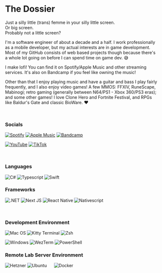 # The Dossier
Just a silly little (trans) femme in your silly little screen.  
Or big screen.   
Probably not a little screen?  

I'm a software engineer of about a decade and a half. I work professionally as a mobile developer, but my actual interests are in game development. Most of my GitHub consists of web based projects though because there's a whole lot going on before I can spend time on game dev. 😅

I make lofi! You can find it on Spotify/Apple Music and other streaming services. It's also on Bandcamp if you feel like owning the music!

Other than that I enjoy playing music and have a guitar and bass I play fairly frequently, and I also enjoy video games! A few MMOS: FFXIV, RuneScape, Mabinogi; retro gaming (generally between N64/PS1 - Xbox 360/PS3 eras); and some other games! I love Clone Hero and Fortnite Festival, and RPGs like Baldur's Gate and classic BioWare. ❤️

<br />

### Socials
[![Spotify](https://img.shields.io/badge/Spotify-white?style=for-the-badge&logo=spotify&logoColor=white&color=%231ED760)](https://open.spotify.com/artist/0ZfBpHDCXgU2LbRyZYfJbZ)
[![Apple Music](https://img.shields.io/badge/Apple%20Music-white?style=for-the-badge&logo=applemusic&logoColor=white&color=%23FA243C)](https://music.apple.com/us/artist/loafymage/1783440564)
[![Bandcamp](https://img.shields.io/badge/Bandcamp-white?style=for-the-badge&logo=bandcamp&logoColor=white&color=%23408294)](https://loafymage.bandcamp.com)


[![YouTube](https://img.shields.io/badge/YouTube-%23FF0000?style=for-the-badge&logo=youtube&logoColor=white)](https://youtube.com/@loafymageVT)
[![TikTok](https://img.shields.io/badge/TikTok-white?style=for-the-badge&logo=tiktok&logoColor=white&color=%23000000)](https://tiktok.com/loafymage)

<br />
  
### Languages
![C#](https://img.shields.io/badge/C%23-239120?style=for-the-badge&logo=sharp&logoColor=white)
![Typescript](https://img.shields.io/badge/TypeScript-007ACC?style=for-the-badge&logo=typescript&logoColor=white)
![Swift](https://img.shields.io/badge/Swift-%23F05138?style=for-the-badge&logo=swift&logoColor=white)

### Frameworks
![.NET](https://img.shields.io/badge/.NET-512BD4?style=for-the-badge&logo=dotnet&logoColor=white)
![Next JS](https://img.shields.io/badge/next%20js-000000?style=for-the-badge&logo=nextdotjs&logoColor=white)
![React Native](https://img.shields.io/badge/React_Native-20232A?style=for-the-badge&logo=react&logoColor=61DAFB)
![Nativescript](https://img.shields.io/badge/NativeScript-3655FF?style=for-the-badge&logo=NativeScript&logoColor=black)

<br />

### Development Environment
![Mac OS](https://img.shields.io/badge/mac%20os-000000?style=for-the-badge&logo=apple&logoColor=white)
![Kitty Terminal](https://img.shields.io/badge/Kitty-%23241F31?style=for-the-badge&logo=gnome%20terminal&logoColor=white)
![Zsh](https://img.shields.io/badge/Oh%20My%20Zsh!-%23F15A24?style=for-the-badge&logo=Zsh&logoColor=white)

 
![Windows](https://img.shields.io/badge/Windows-74b8fc?style=for-the-badge&logo=windows%2011)
![WezTerm](https://img.shields.io/badge/WezTerm-%234E49EE?style=for-the-badge&logo=wezterm)
![PowerShell](https://img.shields.io/badge/Pwsh-%235391FE?style=for-the-badge&logo=powershell&logoColor=white)



### Remote Lab Server Environment
![Hetzner](https://img.shields.io/badge/Hetzner-D50C2D?style=for-the-badge&logo=hetzner&logoColor=white)
![Ubuntu](https://img.shields.io/badge/Ubuntu-E95420?style=for-the-badge&logo=ubuntu&logoColor=white)
&nbsp;&nbsp;&nbsp;&nbsp;
![Docker](https://img.shields.io/badge/Docker-2CA5E0?style=for-the-badge&logo=docker&logoColor=white)

